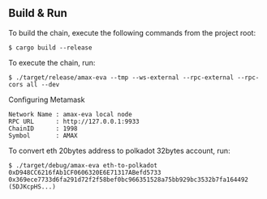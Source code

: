 
## Build & Run

To build the chain, execute the following commands from the project root:

```
$ cargo build --release
```

To execute the chain, run:

```
$ ./target/release/amax-eva --tmp --ws-external --rpc-external --rpc-cors all --dev
```

Configuring Metamask

```
Network Name : amax-eva local node
RPC URL      : http://127.0.0.1:9933
ChainID      : 1998
Symbol       : AMAX
```

To convert eth 20bytes address to polkadot 32bytes account, run:

```
$ ./target/debug/amax-eva eth-to-polkadot 0xD948CC6216fAb1CF0606320E6E71317ABefd5733
0x369ece7733d6fa291d72f2f58bef0bc966351528a75bb929bc3532b7fa164492 (5DJKcpHS...)
```
